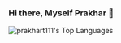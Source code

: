 ### Hi there, Myself Prakhar 👋

<!-- ![prakhart111's Stats](https://github-readme-stats.vercel.app/api?username=prakhart111&theme=vue-dark&show_icons=true&hide_border=true&count_private=true) -->

![prakhart111's Top Languages](https://github-readme-stats.vercel.app/api/top-langs/?username=prakhart111&theme=vue-dark&show_icons=true&hide_border=true&layout=compact)


<!--
**prakhart111/prakhart111** is a ✨ _special_ ✨ repository because its `README.md` (this file) appears on your GitHub profile.

Here are some ideas to get you started:

- 🔭 I’m currently working on ...
- 🌱 I’m currently learning ...
- 👯 I’m looking to collaborate on ...
- 🤔 I’m looking for help with ...
- 💬 Ask me about ...
- 📫 How to reach me: ...
- 😄 Pronouns: ...
- ⚡ Fun fact: ...
-->
